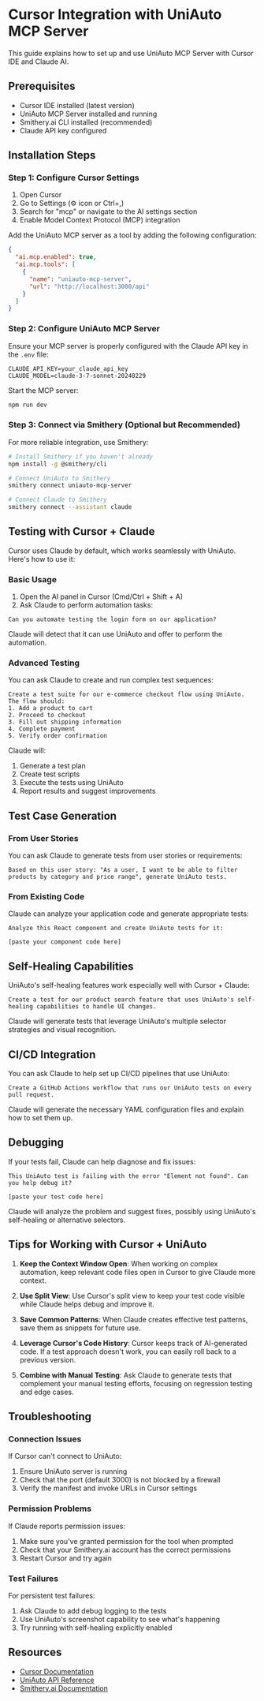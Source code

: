 # Cursor Integration with UniAuto MCP Server

This guide explains how to set up and use UniAuto MCP Server with Cursor IDE and Claude AI.

## Prerequisites

- Cursor IDE installed (latest version)
- UniAuto MCP Server installed and running
- Smithery.ai CLI installed (recommended)
- Claude API key configured

## Installation Steps

### Step 1: Configure Cursor Settings

1. Open Cursor
2. Go to Settings (⚙️ icon or Ctrl+,)
3. Search for "mcp" or navigate to the AI settings section
4. Enable Model Context Protocol (MCP) integration

Add the UniAuto MCP server as a tool by adding the following configuration:

```json
{
  "ai.mcp.enabled": true,
  "ai.mcp.tools": [
    {
      "name": "uniauto-mcp-server",
      "url": "http://localhost:3000/api"
    }
  ]
}
```

### Step 2: Configure UniAuto MCP Server

Ensure your MCP server is properly configured with the Claude API key in the `.env` file:

```
CLAUDE_API_KEY=your_claude_api_key
CLAUDE_MODEL=claude-3-7-sonnet-20240229
```

Start the MCP server:

```bash
npm run dev
```

### Step 3: Connect via Smithery (Optional but Recommended)

For more reliable integration, use Smithery:

```bash
# Install Smithery if you haven't already
npm install -g @smithery/cli

# Connect UniAuto to Smithery
smithery connect uniauto-mcp-server

# Connect Claude to Smithery
smithery connect --assistant claude
```

## Testing with Cursor + Claude

Cursor uses Claude by default, which works seamlessly with UniAuto. Here's how to use it:

### Basic Usage

1. Open the AI panel in Cursor (Cmd/Ctrl + Shift + A)
2. Ask Claude to perform automation tasks:

```
Can you automate testing the login form on our application?
```

Claude will detect that it can use UniAuto and offer to perform the automation.

### Advanced Testing

You can ask Claude to create and run complex test sequences:

```
Create a test suite for our e-commerce checkout flow using UniAuto.
The flow should:
1. Add a product to cart
2. Proceed to checkout
3. Fill out shipping information
4. Complete payment
5. Verify order confirmation
```

Claude will:
1. Generate a test plan
2. Create test scripts
3. Execute the tests using UniAuto
4. Report results and suggest improvements

## Test Case Generation

### From User Stories

You can ask Claude to generate tests from user stories or requirements:

```
Based on this user story: "As a user, I want to be able to filter products by category and price range", generate UniAuto tests.
```

### From Existing Code

Claude can analyze your application code and generate appropriate tests:

```
Analyze this React component and create UniAuto tests for it:

[paste your component code here]
```

## Self-Healing Capabilities

UniAuto's self-healing features work especially well with Cursor + Claude:

```
Create a test for our product search feature that uses UniAuto's self-healing capabilities to handle UI changes.
```

Claude will generate tests that leverage UniAuto's multiple selector strategies and visual recognition.

## CI/CD Integration

You can ask Claude to help set up CI/CD pipelines that use UniAuto:

```
Create a GitHub Actions workflow that runs our UniAuto tests on every pull request.
```

Claude will generate the necessary YAML configuration files and explain how to set them up.

## Debugging

If your tests fail, Claude can help diagnose and fix issues:

```
This UniAuto test is failing with the error "Element not found". Can you help debug it?

[paste your test code here]
```

Claude will analyze the problem and suggest fixes, possibly using UniAuto's self-healing or alternative selectors.

## Tips for Working with Cursor + UniAuto

1. **Keep the Context Window Open**: When working on complex automation, keep relevant code files open in Cursor to give Claude more context.

2. **Use Split View**: Use Cursor's split view to keep your test code visible while Claude helps debug and improve it.

3. **Save Common Patterns**: When Claude creates effective test patterns, save them as snippets for future use.

4. **Leverage Cursor's Code History**: Cursor keeps track of AI-generated code. If a test approach doesn't work, you can easily roll back to a previous version.

5. **Combine with Manual Testing**: Ask Claude to generate tests that complement your manual testing efforts, focusing on regression testing and edge cases.

## Troubleshooting

### Connection Issues

If Cursor can't connect to UniAuto:

1. Ensure UniAuto server is running
2. Check that the port (default 3000) is not blocked by a firewall
3. Verify the manifest and invoke URLs in Cursor settings

### Permission Problems

If Claude reports permission issues:

1. Make sure you've granted permission for the tool when prompted
2. Check that your Smithery.ai account has the correct permissions
3. Restart Cursor and try again

### Test Failures

For persistent test failures:

1. Ask Claude to add debug logging to the tests
2. Use UniAuto's screenshot capability to see what's happening
3. Try running with self-healing explicitly enabled

## Resources

- [Cursor Documentation](https://cursor.sh/docs)
- [UniAuto API Reference](../api/README.md)
- [Smithery.ai Documentation](https://docs.smithery.ai)